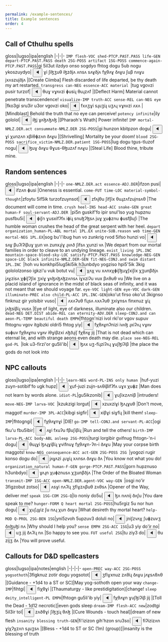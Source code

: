 ```yaml
---

permalink: /example-sentences/
title: Example sentences
order: 4
---
```


## Call of Cthulhu spells

gloss|lugso|ipa|english
|-|-|-
`IMP flesh-VOC shed-PTCP.PAST.PASS life-GEN depart-PTCP.PAST.PASS death 2SG-POSS artifact 1SG-POSS commence-again-PTCP.PAST.PASS`|gi 5il3ut ilzdyo onso sogdyo fhtog dogu 5ub nogu ykoszuydyo|<span class='spoken'> <button class='speak' type='button' data-ipa='ɣi ʃiɮʒuθ iɮzðjʌ ʌnsʌ sʌɣðjʌ fχθʌɣ ðʌɣu ʃuβ nʌɣu jxʌszujðjʌ'>🔈</button> <span class='ipa'>ɣi ʃiɮʒuθ iɮzðjʌ ʌnsʌ sʌɣðjʌ fχθʌɣ ðʌɣu ʃuβ nʌɣu jxʌszujðjʌ</span> </span>|[Create Ciimba] Flesh discarded of life departed, be thy death my art restarted.
`transgress can-NEG essence-ACC material `|tug vgovzi pusir turzof|<span class='spoken'> <button class='speak' type='button' data-ipa='θuɣ vɣʌvzi ɸusiɻ θuɻzʌf'>🔈</button> <span class='ipa'>θuɣ vɣʌvzi ɸusiɻ θuɻzʌf</span> </span>|[Deflect Harm] Material cannot penetrate transcendence!
`visualize-IMP truth-ACC sense-REL can-NEG eye `|fko3gi sru3ir u3or vgovzi oko|<span class='spoken'> <button class='speak' type='button' data-ipa='fxʌʒɣi sɻuʒiɻ uʒʌɻ vɣʌvzi ʌxʌ'>🔈</button> <span class='ipa'>fxʌʒɣi sɻuʒiɻ uʒʌɻ vɣʌvzi ʌxʌ</span> </span>|[Mindblast] Behold the truth that no eye can perceive!
`potency infinite`|ily gololol|<span class='spoken'> <button class='speak' type='button' data-ipa='iɮj ɣʌɮʌɮʌɮ'>🔈</button> <span class='ipa'>iɮj ɣʌɮʌɮʌɮ</span> </span>|[Pharaoh's Wrath] Power infinite!
`IMP mortal-NMLZ.DER.act consummate-NMLZ.DER 2SG-POSS`|gi hunzon kbitpzon dogu|<span class='spoken'> <button class='speak' type='button' data-ipa='ɣi χunzʌn xβiθɸzʌn ðʌɣu'>🔈</button> <span class='ipa'>ɣi χunzʌn xβiθɸzʌn ðʌɣu</span> </span>|[Shrivelling] Mortality be your doom!
`blood 2SG-POSS sacrifice_victim-NMLZ.DER.patient 1SG-POSS`|lug dogu tgus-tluzof nogu|<span class='spoken'> <button class='speak' type='button' data-ipa='ɮuɣ ðʌɣu θɣus-θɮuzʌf nʌɣu'>🔈</button> <span class='ipa'>ɮuɣ ðʌɣu θɣus-θɮuzʌf nʌɣu</span> </span>|[Steal Life] Blood thine, tribute mine.

## Random sentences

gloss|lugso|ipa|english
|-|-|-
`one-NMLZ.DER.act essence-ADJ.DER`|ifzon pusi|<span class='spoken'> <button class='speak' type='button' data-ipa='ifzʌn ɸusi'>🔈</button> <span class='ipa'>ifzʌn ɸusi</span> </span>|Oneness is essential.
`come-FUT time-LOC material-symbol-thought`|zfoytu 5if5ik turzofzuynsot|<span class='spoken'> <button class='speak' type='button' data-ipa='zfʌjθu ʃifʃix θuɻzʌfzujnsʌθ'>🔈</button> <span class='ipa'>zfʌjθu ʃifʃix θuɻzʌfzujnsʌθ</span> </span>|The document will come in time.
`crush heel-INS head-ACC snake-GEN great human-F soul-servant-ADJ.DER `|pi5n guskif'fo ipir snul'lso yug hupznu pusfbu5i|<span class='spoken'> <button class='speak' type='button' data-ipa='ɸiʃn ɣusxifʔfʌ iɸiɻ snuɮʔɮsʌ juɣ χuɸznu ɸusfβuʃi'>🔈</button> <span class='ipa'>ɸiʃn ɣusxifʔfʌ iɸiɻ snuɮʔɮsʌ juɣ χuɸznu ɸusfβuʃi</span> </span>|The humble woman crushes the head of the great serpent with her heel.
`depart organization_human-PL-ABL mortal 1PL.EX unite-SUB.reason web time-GEN mortal-NEG 1PL.EX`|sog bu'i'ibug hun vo zunkrig rvod 5ifso hunzi vo|<span class='spoken'> <button class='speak' type='button' data-ipa='sʌɣ βuʔiʔiβuɣ χun vʌ zunxɻiɣ ɻvʌð ʃifsʌ χunzi vʌ'>🔈</button> <span class='ipa'>sʌɣ βuʔiʔiβuɣ χun vʌ zunxɻiɣ ɻvʌð ʃifsʌ χunzi vʌ</span> </span>|We depart from our mortal families in order to cleave to an undying lineage.
`exist_living 1PL.INC mountain-space-blood-sky-LOC satisfy-PTCP.PAST.PASS knowledge-NEG-GEN space-LOC black infinite-NMLZ.DER-GEN fit-NEG-CONJ.and swim distant 1PL.INC `|hoh vu konkhpi5lug5ki5ik h3unbdyo yogziso hpi5'5ik 3kig golololzonso igkzi'u vuk botut vu|<span class='spoken'> <button class='speak' type='button' data-ipa='χʌχ vu xʌnxχɸiʃɮuɣʃxiʃix χʒunβðjʌ jʌɣzisʌ χɸiʃʔʃix ʒxiɣ ɣʌɮʌɮʌɮzʌnsʌ iɣxziʔu vux βʌθuθ vu'>🔈</button> <span class='ipa'>χʌχ vu xʌnxχɸiʃɮuɣʃxiʃix χʒunβðjʌ jʌɣzisʌ χɸiʃʔʃix ʒxiɣ ɣʌɮʌɮʌɮzʌnsʌ iɣxziʔu vux βʌθuθ vu</span> </span>|We live on a placid island of ignorance in the midst of black seas of infinity, and it was not meant that we should voyage far.
`eye-VOC light-GEN eye-VOC dark-GEN illuminate-PREC also child-PL-ACC 1PL.INC-GEN`|oko'ut firso oko'ut 3kignso finknuz gir yolsibir vuso|<span class='spoken'> <button class='speak' type='button' data-ipa='ʌxʌʔuθ fiɻsʌ ʌxʌʔuθ ʒxiɣnsʌ finxnuz ɣiɻ jʌɮsiβiɻ vusʌ'>🔈</button> <span class='ipa'>ʌxʌʔuθ fiɻsʌ ʌxʌʔuθ ʒxiɣnsʌ finxnuz ɣiɻ jʌɮsiβiɻ vusʌ</span> </span>|Eye of light, eye of darkness, illuminate also our children.
`dead-NEG DET.DIST abide-REL can eternity-ADV.DER sleep-CONJ.and can aeon-PL-TEMP beautiful death EMPH`|fhtogn'nizi ivol rki'or vgov supuv fhtognu vgov itgibzki oldri5 fhtog yiy|<span class='spoken'> <button class='speak' type='button' data-ipa='fχθʌɣnʔnizi ivʌɮ ɻxiʔʌɻ vɣʌv suɸuv fχθʌɣnu vɣʌv iθɣiβzxi ʌɮðɻiʃ fχθʌɣ jij'>🔈</button> <span class='ipa'>fχθʌɣnʔnizi ivʌɮ ɻxiʔʌɻ vɣʌv suɸuv fχθʌɣnu vɣʌv iθɣiβzxi ʌɮðɻiʃ fχθʌɣ jij</span> </span>|That is not dead which can eternal lie, and with strange aeons even death may die.
`place see-NEG-REL god-PL `|lok u3-firzi'or gu5li'ib|<span class='spoken'> <button class='speak' type='button' data-ipa='ɮʌx uʒ-fiɻziʔʌɻ ɣuʃɮiʔiβ'>🔈</button> <span class='ipa'>ɮʌx uʒ-fiɻziʔʌɻ ɣuʃɮiʔiβ</span> </span>|the place the gods do not look into

## NPC callouts

gloss|lugso|ipa|english
|-|-|-
`learn-NEG word-PL-INS only human `|huf-yuzi zuyn-sotibif'fo ugk hupz|<span class='spoken'> <button class='speak' type='button' data-ipa='χuf-juzi zujn-sʌθiβifʔfʌ uɣx χuɸz'>🔈</button> <span class='ipa'>χuf-juzi zujn-sʌθiβifʔfʌ uɣx χuɸz</span> </span>|Man does not learn by words alone.
`idiot-PL`|gu5ikzonib|<span class='spoken'> <button class='speak' type='button' data-ipa='ɣuʃixzʌniβ'>🔈</button> <span class='ipa'>ɣuʃixzʌniβ</span> </span>|intruders!
`move-NEG-IMP larva-VOC `|kzukzigi lorgut|<span class='spoken'> <button class='speak' type='button' data-ipa='xzuxziɣi ɮʌɻɣuθ'>🔈</button> <span class='ipa'>xzuxziɣi ɮʌɻɣuθ</span> </span>|Don't move, maggot!
`murder-IMP 3PL-ACC`|kibgi sigfir|<span class='spoken'> <button class='speak' type='button' data-ipa='xiβɣi siɣfiɻ'>🔈</button> <span class='ipa'>xiβɣi siɣfiɻ</span> </span>|kill them!
`sleep-IMP`|fhtogngi|<span class='spoken'> <button class='speak' type='button' data-ipa='fχθʌɣnɣi'>🔈</button> <span class='ipa'>fχθʌɣnɣi</span> </span>|DIE!
`go-IMP tell-CONJ.and servant-PL-ACC`|ogi fku'u fbu5ibir|<span class='spoken'> <button class='speak' type='button' data-ipa='ʌɣi fxuʔu fβuʃiβiɻ'>🔈</button> <span class='ipa'>ʌɣi fxuʔu fβuʃiβiɻ</span> </span>|Run and tell the others!
`birth-IMP larva-PL-ACC body-ABL asleep 2SG-POSS`|turgi lorgibir gvifnug fhtogn-'n-i dogu|<span class='spoken'> <button class='speak' type='button' data-ipa='θuɻɣi ɮʌɻɣiβiɻ ɣvifnuɣ fχθʌɣn-ʔn-i ðʌɣu'>🔈</button> <span class='ipa'>θuɻɣi ɮʌɻɣiβiɻ ɣvifnuɣ fχθʌɣn-ʔn-i ðʌɣu</span> </span>|May your corpse birth maggots!
`know-NEG consequence-ACC act-GEN 2SG-POSS 2SG `|yogozi rugir konso dogu do|<span class='spoken'> <button class='speak' type='button' data-ipa='jʌɣʌzi ɻuɣiɻ xʌnsʌ ðʌɣu ðʌ'>🔈</button> <span class='ipa'>jʌɣʌzi ɻuɣiɻ xʌnsʌ ðʌɣu ðʌ</span> </span>|You know not what you do!
`organization_natural human-F-GEN gorge-PTCP.PAST.PASS`|gorn hupznuso h3unbdyo|<span class='spoken'> <button class='speak' type='button' data-ipa='ɣʌɻn χuɸznusʌ χʒunβðjʌ'>🔈</button> <span class='ipa'>ɣʌɻn χuɸznusʌ χʒunβðjʌ</span> </span>|The Order of the Bloated Woman
`transmit-IMP 1SG-ACC open-NMLZ.DER.agent-VOC way-GEN `|osgi no'ir 3figzobut zotso|<span class='spoken'> <button class='speak' type='button' data-ipa='ʌsɣi nʌʔiɻ ʒfiɣzʌβuθ zʌθsʌ'>🔈</button> <span class='ipa'>ʌsɣi nʌʔiɻ ʒfiɣzʌβuθ zʌθsʌ</span> </span>|Opener of the Way, deliver me!
`speak 1SG-COM 2SG-Q`|lo noniy do5u|<span class='spoken'> <button class='speak' type='button' data-ipa='ɮʌ nʌnij ðʌʃu'>🔈</button> <span class='ipa'>ɮʌ nʌnij ðʌʃu</span> </span>|You dare speak to me?
`hunger-FORM Q heart mortal 2SG-POSS`|hu5rgiz 5u nor hun dogu|<span class='spoken'> <button class='speak' type='button' data-ipa='χuʃɻɣiz ʃu nʌɻ χun ðʌɣu'>🔈</button> <span class='ipa'>χuʃɻɣiz ʃu nʌɻ χun ðʌɣu</span> </span>|What desireth thy mortal heart?
`help-MOD Q-PROL 2SG-BEN 1SG`|yni5zvoh 5upzuv3 doluli no|<span class='spoken'> <button class='speak' type='button' data-ipa='jniʃzvʌχ ʃuɸzuvʒ ðʌɮuɮi nʌ'>🔈</button> <span class='ipa'>jniʃzvʌχ ʃuɸzuvʒ ðʌɮuɮi nʌ</span> </span>|Why should I help you?
`sense EMPH 2SG-ACC 1SG`|u3 yiy do'ir no|<span class='spoken'> <button class='speak' type='button' data-ipa='uʒ jij ðʌʔiɻ nʌ'>🔈</button> <span class='ipa'>uʒ jij ðʌʔiɻ nʌ</span> </span>|So happy to see you.
`FUT useful 2SG`|tu ziy3 do|<span class='spoken'> <button class='speak' type='button' data-ipa='θu zijʒ ðʌ'>🔈</button> <span class='ipa'>θu zijʒ ðʌ</span> </span>|You will prove useful.

## Callouts for D&D spellcasters

gloss|lugso|ipa|notes|english
|-|-|-|-
`open-PREC way-ACC 2SG-POSS yogsothoth`|3figknuz zotir dogu yogsotot|<span class='spoken'> <button class='speak' type='button' data-ipa='ʒfiɣxnuz zʌθiɻ ðʌɣu jʌɣsʌθʌθ'>🔈</button> <span class='ipa'>ʒfiɣxnuz zʌθiɻ ðʌɣu jʌɣsʌθʌθ</span> </span>|[Guidance - +1d4 to a ST or SC]|May yog-sothoth open your way
`change-IMP`|fihtgi|<span class='spoken'> <button class='speak' type='button' data-ipa='fiχθɣi'>🔈</button> <span class='ipa'>fiχθɣi</span> </span>|[Thaumaturgy - like prestidigitation]|change!
`sleep deity_intelligent-PL EMPH`|fhtogn gu5li'ib yiy|<span class='spoken'> <button class='speak' type='button' data-ipa='fχθʌɣn ɣuʃɮiʔiβ jij'>🔈</button> <span class='ipa'>fχθʌɣn ɣuʃɮiʔiβ jij</span> </span>|[Toll the Dead - 1d12 necrotic]|even gods sleep
`dream-IMP flesh-ACC new`|zodtgi 5il3ir tol|<span class='spoken'> <button class='speak' type='button' data-ipa='zʌðθɣi ʃiɮʒiɻ θʌɮ'>🔈</button> <span class='ipa'>zʌðθɣi ʃiɮʒiɻ θʌɮ</span> </span>|[Cure Wounds - touch heal]|dream of new flesh
`insanity blessing truth-GEN`|fi'izizon gih'hzon sru3so|<span class='spoken'> <button class='speak' type='button' data-ipa='fiʔizizʌn ɣiχʔχzʌn sɻuʒsʌ'>🔈</button> <span class='ipa'>fiʔizizʌn ɣiχʔχzʌn sɻuʒsʌ</span> </span>|[Bless - +1d4 to ST or SC (1m) (group)]|insanity is the blessing of truth